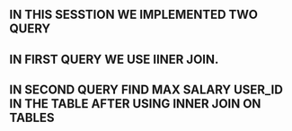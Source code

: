 ## IN THIS SESSTION WE IMPLEMENTED TWO QUERY 

## IN FIRST QUERY WE USE IINER JOIN.

## IN SECOND QUERY FIND MAX SALARY USER_ID IN THE TABLE AFTER USING INNER JOIN ON TABLES



